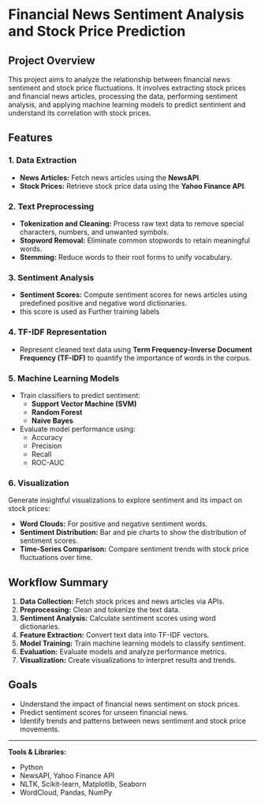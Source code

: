 # Financial News Sentiment Analysis and Stock Price Prediction

## Project Overview
This project aims to analyze the relationship between financial news sentiment and stock price fluctuations. It involves extracting stock prices and financial news articles, processing the data, performing sentiment analysis, and applying machine learning models to predict sentiment and understand its correlation with stock prices.

## Features

### 1. Data Extraction
- **News Articles:** Fetch news articles using the **NewsAPI**.
- **Stock Prices:** Retrieve stock price data using the **Yahoo Finance API**.

### 2. Text Preprocessing
- **Tokenization and Cleaning:** Process raw text data to remove special characters, numbers, and unwanted symbols.
- **Stopword Removal:** Eliminate common stopwords to retain meaningful words.
- **Stemming:** Reduce words to their root forms to unify vocabulary.

### 3. Sentiment Analysis
- **Sentiment Scores:** Compute sentiment scores for news articles using predefined positive and negative word dictionaries.
- this score is used as Further training labels

### 4. TF-IDF Representation
- Represent cleaned text data using **Term Frequency-Inverse Document Frequency (TF-IDF)** to quantify the importance of words in the corpus.

### 5. Machine Learning Models
- Train classifiers to predict sentiment:
  - **Support Vector Machine (SVM)**
  - **Random Forest**
  - **Naive Bayes**
- Evaluate model performance using:
  - Accuracy
  - Precision
  - Recall
  - ROC-AUC

### 6. Visualization
Generate insightful visualizations to explore sentiment and its impact on stock prices:
- **Word Clouds:** For positive and negative sentiment words.
- **Sentiment Distribution:** Bar and pie charts to show the distribution of sentiment scores.
- **Time-Series Comparison:** Compare sentiment trends with stock price fluctuations over time.

## Workflow Summary
1. **Data Collection:** Fetch stock prices and news articles via APIs.
2. **Preprocessing:** Clean and tokenize the text data.
3. **Sentiment Analysis:** Calculate sentiment scores using word dictionaries.
4. **Feature Extraction:** Convert text data into TF-IDF vectors.
5. **Model Training:** Train machine learning models to classify sentiment.
6. **Evaluation:** Evaluate models and analyze performance metrics.
7. **Visualization:** Create visualizations to interpret results and trends.

## Goals
- Understand the impact of financial news sentiment on stock prices.
- Predict sentiment scores for unseen financial news.
- Identify trends and patterns between news sentiment and stock price movements.

---

**Tools & Libraries:**
- Python
- NewsAPI, Yahoo Finance API
- NLTK, Scikit-learn, Matplotlib, Seaborn
- WordCloud, Pandas, NumPy
